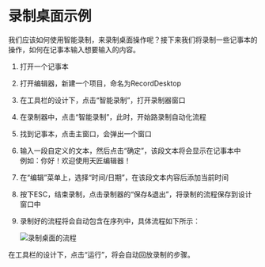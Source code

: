 # 录制桌面示例
我们应该如何使用智能录制，来录制桌面操作呢？接下来我们将录制一些记事本的操作，如何在记事本输入想要输入的内容。

1. 打开一个记事本

2. 打开编辑器，新建一个项目，命名为RecordDesktop

3. 在工具栏的设计下，点击“智能录制”，打开录制器窗口

4. 在录制器中，点击“智能录制”，此时，开始路录制自动化流程

5. 找到记事本，点击主窗口，会弹出一个窗口

6. 输入一段自定义的文本，然后点击“确定”，该段文本将会显示在记事本中<br>例如：你好！欢迎使用天匠编辑器！

7. 在“编辑”菜单上，选择“时间/日期”，在该段文本内容后添加当前时间

8. 按下ESC，结束录制，点击录制器的“保存&退出”，将录制的流程保存到设计窗口中

11. 录制好的流程将会自动包含在序列中，具体流程如下所示：

    ![录制桌面的流程](https://docimages.blob.core.chinacloudapi.cn/images/Studio/recording/recordDesktop.PNG)

在工具栏的设计下，点击“运行”，将会自动回放录制的步骤。

